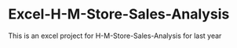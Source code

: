 # Excel-H-M-Store-Sales-Analysis

This is an excel project for H-M-Store-Sales-Analysis for last year
